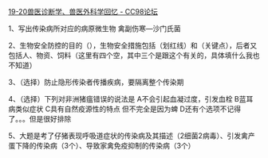 [19-20兽医诊断学、兽医外科学回忆 - CC98论坛](https://www.cc98.org/topic/4960585)

<!--这怎么看都像是传染病学的回忆卷-->

1、写出传染病所对应的病原微生物 禽副伤寒—沙门氏菌 

2、生物安全防控的目的（），生物安全措施包括（划红线）和（关键点），后者又包括人、物资、饲料（这里有四个空，其中三个是跟这个有关的，具体填什么我也不知道）

 3、（选择）防止隐形传染者传播疾病，要隔离整个传染期 

4、（选择）下列对非洲猪瘟错误的说法是 A不会引起血凝过度，引发血栓 B蓝耳病类似症状 C具有自然疫源性的特点 但不完全是因为蜱 D还有个选项不记得了。。。但是很好排除 

5、大题是考了仔猪表现呼吸道症状的传染病及其描述（2细菌2病毒）、引发禽产蛋下降的传染病（3个）、导致家禽免疫抑制的传染病（3个）  

